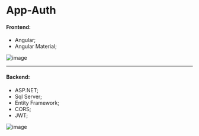 # App-Auth
<h4>Frontend:</h4>
<ul>
  <li>Angular;</li>
  <li>Angular Material;</li>
</ul>

![image](https://github.com/DaviRicard0/App-Auth/assets/108695671/f1e0e3d5-d49b-4c7e-a06e-cbc04dcdcdae)
<hr/>
<h4>Backend:</h4>
<ul>
  <li>ASP.NET;</li>
  <li>Sql Server;</li>
  <li>Entity Framework;</li>
  <li>CORS;</li>
  <li>JWT;</li>
</ul>

![image](https://github.com/DaviRicard0/App-Auth/assets/108695671/72eaceac-8782-43d4-bac0-bf7052c0acd9)

